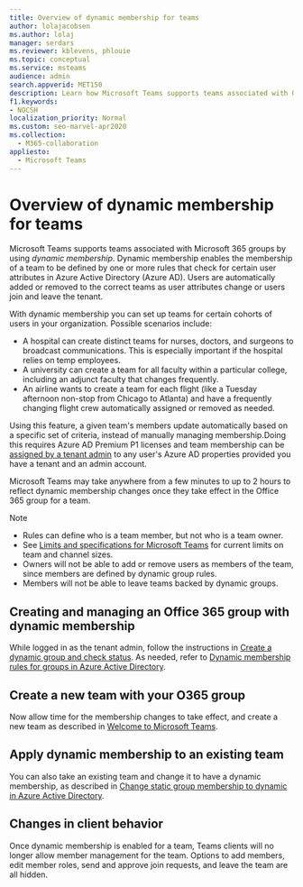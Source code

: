 ```yaml
---
title: Overview of dynamic membership for teams
author: lolajacobsen
ms.author: lolaj
manager: serdars
ms.reviewer: kblevens, phlouie
ms.topic: conceptual
ms.service: msteams
audience: admin
search.appverid: MET150
description: Learn how Microsoft Teams supports teams associated with Office 365 groups by using dynamic membership.
f1.keywords:
- NOCSH
localization_priority: Normal
ms.custom: seo-marvel-apr2020
ms.collection: 
  - M365-collaboration
appliesto: 
  - Microsoft Teams
---
```


# Overview of dynamic membership for teams

Microsoft Teams supports teams associated with Microsoft 365 groups by using *dynamic membership*. Dynamic membership enables the membership of a team to be defined by one or more rules that check for certain user attributes in Azure Active Directory (Azure AD). Users are automatically added or removed to the correct teams as user attributes change or users join and leave the tenant.

With dynamic membership you can set up teams for certain cohorts of users in your organization. Possible scenarios include:
- A hospital can create distinct teams for nurses, doctors, and surgeons to broadcast communications. This is especially important if the hospital relies on temp employees.
- A university can create a team for all faculty within a particular college, including an adjunct faculty that changes frequently.
- An airline wants to create a team for each flight (like a Tuesday afternoon non-stop from Chicago to Atlanta) and have a frequently changing flight crew automatically assigned or removed as needed.​

Using this feature, a given team's members update automatically based on a specific set of criteria, instead of manually managing membership.​ Doing this requires Azure AD Premium P1 licenses and team membership can be [assigned by a tenant admin](https://docs.microsoft.com/azure/active-directory/users-groups-roles/groups-dynamic-membership) to any user's Azure AD properties provided you have a tenant and an admin account​.

Microsoft Teams may take anywhere from a few minutes to up to 2 hours to reflect dynamic membership changes once they take effect in the Office 365 group for a team.

> [!NOTE]
> - Rules can define who is a team member, but not who is a team owner.
> - See [Limits and specifications for Microsoft Teams](limits-specifications-teams.md) for current limits on team and channel sizes.
> - Owners will not be able to add or remove users as members of the team, since members are defined by dynamic group rules.
> -    Members will not be able to leave teams backed by dynamic groups.


## Creating and managing an Office 365 group with dynamic membership
While logged in as the tenant admin, follow the instructions in [Create a dynamic group and check status](https://docs.microsoft.com/azure/active-directory/users-groups-roles/groups-create-rule). As needed, refer to [Dynamic membership rules for groups in Azure Active Directory](https://docs.microsoft.com/azure/active-directory/users-groups-roles/groups-dynamic-membership).

## Create a new team with your O365 group

Now allow time for the membership changes to take effect, and create a new team  as described in [Welcome to Microsoft Teams](teams-overview.md).

## Apply dynamic membership to an existing team

You can also take an existing team and change it to have a dynamic membership, as described in [Change static group membership to dynamic in Azure Active Directory](https://docs.microsoft.com/azure/active-directory/users-groups-roles/groups-change-type).

## Changes in client behavior

Once dynamic membership is enabled for a team, Teams clients will no longer allow member management for the team. Options to add members, edit member roles, send and approve join requests, and leave the team are all hidden.
